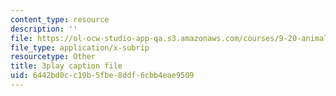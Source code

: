 ```yaml
---
content_type: resource
description: ''
file: https://ol-ocw-studio-app-qa.s3.amazonaws.com/courses/9-20-animal-behavior-fall-2013/6442bd0cc19b5fbe8ddf6cbb4eae9509_472237.vtt
file_type: application/x-subrip
resourcetype: Other
title: 3play caption file
uid: 6442bd0c-c19b-5fbe-8ddf-6cbb4eae9509
---
```


